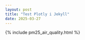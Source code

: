 ```yaml
---
layout: post 
title: "Test Plotly i Jekyll"
date: 2025-03-27
---
```


{% include pm25_air_quality.html %}
<script src="https://cdn.plot.ly/plotly-latest.min.js"></script>
<script src="/assets/js/my-plot.js"></script>
<!--
<iframe src="/assets/pm25_air_quality.html" width="100%" height="800" style="border:none;"></iframe>
-->
